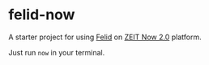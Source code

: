 # felid-now

A starter project for using [Felid](https://github.com/felidjs/felid) on [ZEIT Now 2.0](https://zeit.co/now) platform.

Just run `now` in your terminal.
